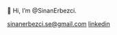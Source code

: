  👋 Hi, I’m @SinanErbezci. 

 sinanerbezci.se@gmail.com [linkedin](https://www.linkedin.com/in/sinan-erbezci-8a6184103)

<!---
SinanErbezci/SinanErbezci is a ✨ special ✨ repository because its `README.md` (this file) appears on your GitHub profile.
You can click the Preview link to take a look at your changes.
--->
